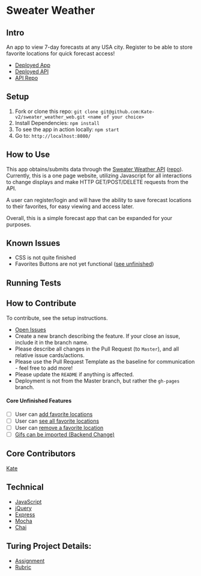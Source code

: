 # Sweater Weather
## Intro
An app to view 7-day forecasts at any USA city.
Register to be able to store favorite locations for quick forecast access!

* [Deployed App](https://kate-v2.github.io/sweater_weather_web/)
* [Deployed API](https://sweater-weather-api-app.herokuapp.com/)
* [API Repo](https://github.com/Kate-v2/sweater_weather)

## Setup
1. Fork or clone this repo: `git clone git@github.com:Kate-v2/sweater_weather_web.git <name of your choice>`
1. Install Dependencies: `npm install`
1. To see the app in action locally: `npm start`
1. Go to: `http://localhost:8080/`

## How to Use
This app obtains/submits data through the [Sweater Weather API](https://sweater-weather-api-app.herokuapp.com/) ([repo](https://github.com/Kate-v2/sweater_weather)). Currently, this is a one page website, utilizing Javascript for all interactions to change displays and make HTTP GET/POST/DELETE requests from the API.

A user can register/login and will have the ability to save forecast locations to their favorites, for easy viewing and access later.

Overall, this is a simple forecast app that can be expanded for your purposes.

## Known Issues
* CSS is not quite finished
* Favorites Buttons are not yet functional ([see unfinished](https://github.com/Kate-v2/sweater_weather_web/blob/master/README.md#core-unfinished-features))

## Running Tests

## How to Contribute
To contribute, see the setup instructions.
* [Open Issues](https://github.com/Kate-v2/sweater_weather_web/projects/1)
* Create a new branch describing the feature. If your close an issue, include it in the branch name.
* Please describe all changes in the Pull Request (to `Master`), and all relative issue cards/actions.
* Please use the Pull Request Template as the baseline for communication - feel free to add more!
* Please update the `README` if anything is affected.
* Deployment is not from the Master branch, but rather the `gh-pages` branch.

#### Core Unfinished Features
- [ ] User can [add favorite locations](https://github.com/Kate-v2/sweater_weather_web/issues/8)
- [ ] User can [see all favorite locations](https://github.com/Kate-v2/sweater_weather_web/issues/10)
- [ ] User can [remove a favorite location](https://github.com/Kate-v2/sweater_weather_web/issues/9)
- [ ] [Gifs can be imported (Backend Change)](https://github.com/Kate-v2/sweater_weather_web/issues/25)

## Core Contributors
[Kate](https://github.com/Kate-v2)

## Technical

* [JavaScript](https://www.javascript.com/)
* [jQuery](https://jquery.com/)
* [Express](https://expressjs.com/)
* [Mocha](https://mochajs.org/)
* [Chai](https://chaijs.com/)


## Turing Project Details:
* [Assignment](http://backend.turing.io/module4/projects/self_directed_fe/self_directed_fe_spec)
* [Rubric](http://backend.turing.io/module4/projects/self_directed_fe/self_directed_fe_rubric)
